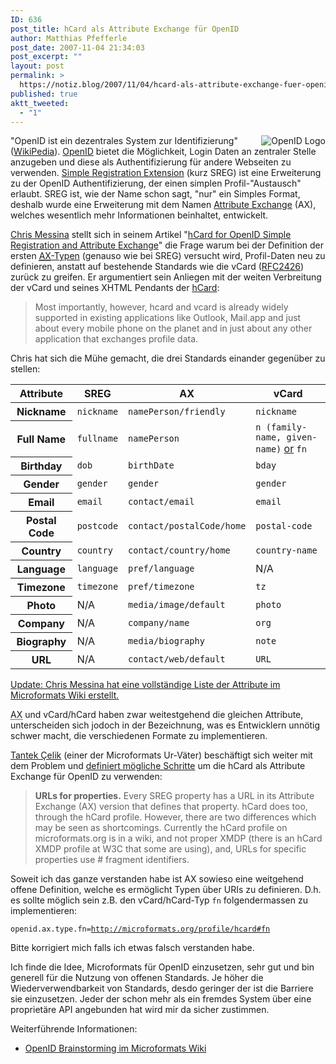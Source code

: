 ```yaml
---
ID: 636
post_title: hCard als Attribute Exchange für OpenID
author: Matthias Pfefferle
post_date: 2007-11-04 21:34:03
post_excerpt: ""
layout: post
permalink: >
  https://notiz.blog/2007/11/04/hcard-als-attribute-exchange-fuer-openid/
published: true
aktt_tweeted:
  - "1"
---
```

<img src='http://notiz.blog/wp-content/uploads/2007/11/openid.png' alt='OpenID Logo' style="float: right;" />"OpenID ist ein dezentrales System zur Identifizierung" (<a href="http://de.wikipedia.org/wiki/OpenID">WikiPedia</a>).
<a href="http://openid.net/">OpenID</a> bietet die Möglichkeit, Login Daten an zentraler Stelle anzugeben und diese als Authentifizierung für andere Webseiten zu verwenden. <a href="http://openid.net/specs/openid-simple-registration-extension-1_0.html">Simple Registration Extension</a> (kurz SREG) ist eine Erweiterung zu der OpenID Authentifizierung, der einen simplen Profil-"Austausch" erlaubt.
SREG ist, wie der Name schon sagt, "nur" ein Simples Format, deshalb wurde eine Erweiterung mit dem Namen <a href="http://openid.net/specs/openid-attribute-exchange-1_0-07.html">Attribute Exchange</a> (AX), welches wesentlich mehr Informationen beinhaltet, entwickelt.

<a href="http://factoryjoe.com/">Chris Messina</a> stellt sich in seinem Artikel "<a href="http://factoryjoe.com/blog/2007/11/01/hcard-for-openid-simple-registration-and-attribute-exchange/">hCard for OpenID Simple Registration and Attribute Exchange</a>" die Frage warum bei der Definition der ersten <a href="http://www.axschema.org/types/"><abbr title="Attribute Exchange">AX</abbr>-Typen</a> (genauso wie bei SREG) versucht wird, Profil-Daten neu zu definieren, anstatt auf bestehende Standards wie die vCard (<a href="http://tools.ietf.org/html/rfc2426">RFC2426</a>) zurück zu greifen. Er argumentiert sein Anliegen mit der weiten Verbreitung der vCard und seines XHTML Pendants der <a href="http://microformats.org/wiki/hCard">hCard</a>:
<blockquote>Most importantly, however, hcard and vcard is already widely supported in existing applications like Outlook, Mail.app and just about every mobile phone on the planet and in just about any other application that exchanges profile data.</blockquote>
<!--more-->
Chris hat sich die Mühe gemacht, die drei Standards einander gegenüber zu stellen:
<table class="table table-striped table-bordered">
<thead>
<tr>
<th>Attribute</th>
<th>SREG</th>
<th>AX</th>
<th>vCard</th>
</tr>
</thead>
<tbody>

<tr>
<th>Nickname</th>
<td><code>nickname</code></td>
<td><code>namePerson/friendly</code></td>
<td><code>nickname</code></td>
</tr>
<tr class="alt">
<th>Full Name</th>
<td><code>fullname</code></td>
<td><code>namePerson</code></td>

<td><code>n (family-name, given-name)</code> <a href="http://microformats.org/wiki/hcard#Implied_.22n.22_Optimization%22" title="Implied">or</a> <code>fn</code></td>
</tr>
<tr>
<th>Birthday</th>
<td><code>dob</code></td>
<td><code>birthDate</code></td>
<td><code>bday</code></td>
</tr>

<tr class="alt">
<th>Gender</th>
<td><code>gender</code></td>
<td><code>gender</code></td>
<td><code>gender</code></td>
</tr>
<tr>
<th>Email</th>
<td><code>email</code></td>
<td><code>contact/email</code></td>

<td><code>email</code></td>
</tr>
<tr class="alt">
<th>Postal Code</th>
<td><code>postcode</code></td>
<td><code>contact/postalCode/home</code></td>
<td><code>postal-code</code></td>
</tr>
<tr>
<th>Country</th>
<td><code>country</code></td>

<td><code>contact/country/home</code></td>
<td><code>country-name</code></td>
</tr>
<tr class="alt">
<th>Language</th>
<td><code>language</code></td>
<td><code>pref/language</code></td>
<td>N/A</td>
</tr>
<tr>
<th>Timezone</th>

<td><code>timezone</code></td>
<td><code>pref/timezone</code></td>
<td><code>tz</code></td>
</tr>
<tr class="alt">
<th>Photo</th>
<td>N/A</td>
<td><code>media/image/default</code></td>
<td><code>photo</code></td>
</tr>

<tr>
<th>Company</th>
<td>N/A</td>
<td><code>company/name</code></td>
<td><code>org</code></td>
</tr>
<tr class="alt">
<th>Biography</th>
<td>N/A</td>
<td><code>media/biography</code></td>

<td><code>note</code></td>
</tr>
<tr>
<th>URL</th>
<td>N/A</td>
<td><code>contact/web/default</code></td>
<td><code>URL</code></td>
</tr>
</tbody>
</table>

<ins datetime="2007-11-05T00:03:00+00:00">Update: Chris Messina hat eine vollständige Liste der Attribute im <a href="http://microformats.org/wiki/attribute-exchange">Microformats Wiki</a> erstellt.</ins>

<abbr title="Attribute Exchange">AX</abbr> und vCard/hCard haben zwar weitestgehend die gleichen Attribute, unterscheiden sich jodoch in der Bezeichnung, was es Entwicklern unnötig schwer macht, die verschiedenen Formate zu implementieren.

<a href="http://tantek.com/">Tantek Çelik</a> (einer der Microformats Ur-Väter) beschäftigt sich weiter mit dem Problem und <a href="http://tantek.com/log/2007/11.html#d02t2318">definiert mögliche Schritte</a> um die hCard als Attribute Exchange für OpenID zu verwenden:
<blockquote><strong>URLs for properties.</strong> Every SREG property has a URL in its Attribute Exchange (AX) version that defines that property. hCard does too, through the hCard profile. However, there are two differences which may be seen as shortcomings. Currently the hCard profile on microformats.org is in a wiki, and not proper XMDP (there is an hCard XMDP profile at W3C that some are using), and, URLs for specific properties use # fragment identifiers.</blockquote>

Soweit ich das ganze verstanden habe ist AX sowieso eine weitgehend offene Definition, welche es ermöglicht Typen über URIs zu definieren. D.h. es sollte möglich sein z.B. den vCard/hCard-Typ <code>fn</code> folgendermassen zu implementieren:

<code>openid.ax.type.fn=http://microformats.org/profile/hcard#fn</code>

Bitte korrigiert mich falls ich etwas falsch verstanden habe.

Ich finde die Idee, Microformats für OpenID einzusetzen, sehr gut und bin generell für die Nutzung von offenen Standards. Je höher die Wiederverwendbarkeit von Standards, desdo geringer der ist die Barriere sie einzusetzen. Jeder der schon mehr als ein fremdes System über eine proprietäre API angebunden hat wird mir da sicher zustimmen.

Weiterführende Informationen:
<ul><li><a href="http://microformats.org/wiki/openid-brainstorming">OpenID Brainstorming im Microformats Wiki</a></li></ul>